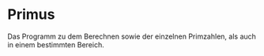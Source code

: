 # Primus
Das Programm zu dem Berechnen sowie der einzelnen Primzahlen, als auch in einem bestimmten Bereich.
